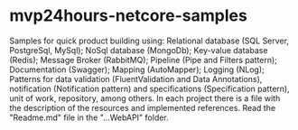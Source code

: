 # mvp24hours-netcore-samples
Samples for quick product building using: Relational database (SQL Server, PostgreSql, MySql); NoSql database (MongoDb); Key-value database (Redis); Message Broker (RabbitMQ); Pipeline (Pipe and Filters pattern); Documentation (Swagger); Mapping (AutoMapper); Logging (NLog); Patterns for data validation (FluentValidation and Data Annotations), notification (Notification pattern) and specifications (Specification pattern), unit of work, repository, among others.
In each project there is a file with the description of the resources and implemented references. Read the "Readme.md" file in the "...WebAPI" folder.
